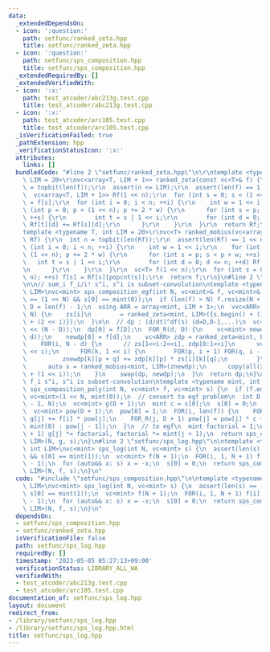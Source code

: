 ```yaml
---
data:
  _extendedDependsOn:
  - icon: ':question:'
    path: setfunc/ranked_zeta.hpp
    title: setfunc/ranked_zeta.hpp
  - icon: ':question:'
    path: setfunc/sps_composition.hpp
    title: setfunc/sps_composition.hpp
  _extendedRequiredBy: []
  _extendedVerifiedWith:
  - icon: ':x:'
    path: test_atcoder/abc213g.test.cpp
    title: test_atcoder/abc213g.test.cpp
  - icon: ':x:'
    path: test_atcoder/arc105.test.cpp
    title: test_atcoder/arc105.test.cpp
  _isVerificationFailed: true
  _pathExtension: hpp
  _verificationStatusIcon: ':x:'
  attributes:
    links: []
  bundledCode: "#line 2 \"setfunc/ranked_zeta.hpp\"\n\r\ntemplate <typename T, int\
    \ LIM = 20>\r\nvc<array<T, LIM + 1>> ranked_zeta(const vc<T>& f) {\r\n  int n\
    \ = topbit(len(f));\r\n  assert(n <= LIM);\r\n  assert(len(f) == 1 << n);\r\n\
    \  vc<array<T, LIM + 1>> Rf(1 << n);\r\n  for (int s = 0; s < (1 << n); ++s) Rf[s][popcnt(s)]\
    \ = f[s];\r\n  for (int i = 0; i < n; ++i) {\r\n    int w = 1 << i;\r\n    for\
    \ (int p = 0; p < (1 << n); p += 2 * w) {\r\n      for (int s = p; s < p + w;\
    \ ++s) {\r\n        int t = s | 1 << i;\r\n        for (int d = 0; d <= n; ++d)\
    \ Rf[t][d] += Rf[s][d];\r\n      }\r\n    }\r\n  }\r\n  return Rf;\r\n}\r\n\r\n\
    template <typename T, int LIM = 20>\r\nvc<T> ranked_mobius(vc<array<T, LIM + 1>>&\
    \ Rf) {\r\n  int n = topbit(len(Rf));\r\n  assert(len(Rf) == 1 << n);\r\n  for\
    \ (int i = 0; i < n; ++i) {\r\n    int w = 1 << i;\r\n    for (int p = 0; p <\
    \ (1 << n); p += 2 * w) {\r\n      for (int s = p; s < p + w; ++s) {\r\n     \
    \   int t = s | 1 << i;\r\n        for (int d = 0; d <= n; ++d) Rf[t][d] -= Rf[s][d];\r\
    \n      }\r\n    }\r\n  }\r\n  vc<T> f(1 << n);\r\n  for (int s = 0; s < (1 <<\
    \ n); ++s) f[s] = Rf[s][popcnt(s)];\r\n  return f;\r\n}\n#line 2 \"setfunc/sps_composition.hpp\"\
    \n\n// sum_i f_i/i! s^i, s^i is subset-convolution\ntemplate <typename mint, int\
    \ LIM>\nvc<mint> sps_composition_egf(int N, vc<mint>& f, vc<mint>& s) {\n  assert(len(s)\
    \ == (1 << N) && s[0] == mint(0));\n  if (len(f) > N) f.resize(N + 1);\n  int\
    \ D = len(f) - 1;\n  using ARR = array<mint, LIM + 1>;\n  vvc<ARR> zs(N);\n  FOR(i,\
    \ N) {\n    zs[i]\n        = ranked_zeta<mint, LIM>({s.begin() + (1 << i), s.begin()\
    \ + (2 << i)});\n  }\n\n  // dp : (d/dt)^df(s) (d=D,D-1,...)\n  vc<mint> dp(1\
    \ << (N - D));\n  dp[0] = f[D];\n  FOR_R(d, D) {\n    vc<mint> newdp(1 << (N -\
    \ d));\n    newdp[0] = f[d];\n    vc<ARR> zdp = ranked_zeta<mint, LIM>(dp);\n\
    \    FOR(i, N - d) {\n      // zs[1<<i:2<<i], zdp[0:1<<i]\n      vc<ARR> znewdp(1\
    \ << i);\n      FOR(k, 1 << i) {\n        FOR(p, i + 1) FOR(q, i - p + 1) {\n\
    \          znewdp[k][p + q] += zdp[k][p] * zs[i][k][q];\n        }\n      }\n\
    \      auto x = ranked_mobius<mint, LIM>(znewdp);\n      copy(all(x), newdp.begin()\
    \ + (1 << i));\n    }\n    swap(dp, newdp);\n  }\n  return dp;\n}\n\n// sum_i\
    \ f_i s^i, s^i is subset-convolution\ntemplate <typename mint, int LIM>\nvc<mint>\
    \ sps_composition_poly(int N, vc<mint> f, vc<mint> s) {\n  if (f.empty()) return\
    \ vc<mint>(1 << N, mint(0));\n  // convert to egf problem\n  int D = min<int>(len(f)\
    \ - 1, N);\n  vc<mint> g(D + 1);\n  mint c = s[0];\n  s[0] = 0;\n  // (x+c)^i\n\
    \  vc<mint> pow(D + 1);\n  pow[0] = 1;\n  FOR(i, len(f)) {\n    FOR(j, D + 1)\
    \ g[j] += f[i] * pow[j];\n    FOR_R(j, D + 1) pow[j] = pow[j] * c + (j == 0 ?\
    \ mint(0) : pow[j - 1]);\n  }\n  // to egf\n  mint factorial = 1;\n  FOR(j, D\
    \ + 1) g[j] *= factorial, factorial *= mint(j + 1);\n  return sps_composition_egf<mint,\
    \ LIM>(N, g, s);\n}\n#line 2 \"setfunc/sps_log.hpp\"\n\ntemplate <typename mint,\
    \ int LIM>\nvc<mint> sps_log(int N, vc<mint> s) {\n  assert(len(s) == (1 << N)\
    \ && s[0] == mint(1));\n  vc<mint> f(N + 1);\n  FOR(i, 1, N + 1) f[i] = -fact<mint>(i\
    \ - 1);\n  for (auto&& x: s) x = -x;\n  s[0] = 0;\n  return sps_composition_egf<mint,\
    \ LIM>(N, f, s);\n}\n"
  code: "#include \"setfunc/sps_composition.hpp\"\n\ntemplate <typename mint, int\
    \ LIM>\nvc<mint> sps_log(int N, vc<mint> s) {\n  assert(len(s) == (1 << N) &&\
    \ s[0] == mint(1));\n  vc<mint> f(N + 1);\n  FOR(i, 1, N + 1) f[i] = -fact<mint>(i\
    \ - 1);\n  for (auto&& x: s) x = -x;\n  s[0] = 0;\n  return sps_composition_egf<mint,\
    \ LIM>(N, f, s);\n}\n"
  dependsOn:
  - setfunc/sps_composition.hpp
  - setfunc/ranked_zeta.hpp
  isVerificationFile: false
  path: setfunc/sps_log.hpp
  requiredBy: []
  timestamp: '2023-05-05 05:27:13+09:00'
  verificationStatus: LIBRARY_ALL_WA
  verifiedWith:
  - test_atcoder/abc213g.test.cpp
  - test_atcoder/arc105.test.cpp
documentation_of: setfunc/sps_log.hpp
layout: document
redirect_from:
- /library/setfunc/sps_log.hpp
- /library/setfunc/sps_log.hpp.html
title: setfunc/sps_log.hpp
---
```

